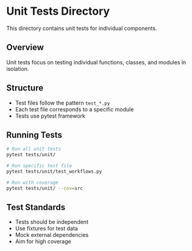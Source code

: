# Unit Tests Directory

This directory contains unit tests for individual components.

## Overview

Unit tests focus on testing individual functions, classes, and modules in isolation.

## Structure

- Test files follow the pattern `test_*.py`
- Each test file corresponds to a specific module
- Tests use pytest framework

## Running Tests

```bash
# Run all unit tests
pytest tests/unit/

# Run specific test file
pytest tests/unit/test_workflows.py

# Run with coverage
pytest tests/unit/ --cov=src
```

## Test Standards

- Tests should be independent
- Use fixtures for test data
- Mock external dependencies
- Aim for high coverage
